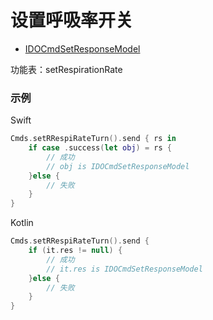 # 设置呼吸率开关
* [IDOCmdSetResponseModel](../model/IDOCmdSetResponseModel.md)

功能表：setRespirationRate

### 示例

Swift
```swift
Cmds.setRRespiRateTurn().send { rs in
    if case .success(let obj) = rs {
        // 成功
        // obj is IDOCmdSetResponseModel
    }else {
        // 失败
    }
}
```

Kotlin
```kotlin
Cmds.setRRespiRateTurn().send {
    if (it.res != null) {
        // 成功
        // it.res is IDOCmdSetResponseModel
    }else {
        // 失败
    }
}
```
